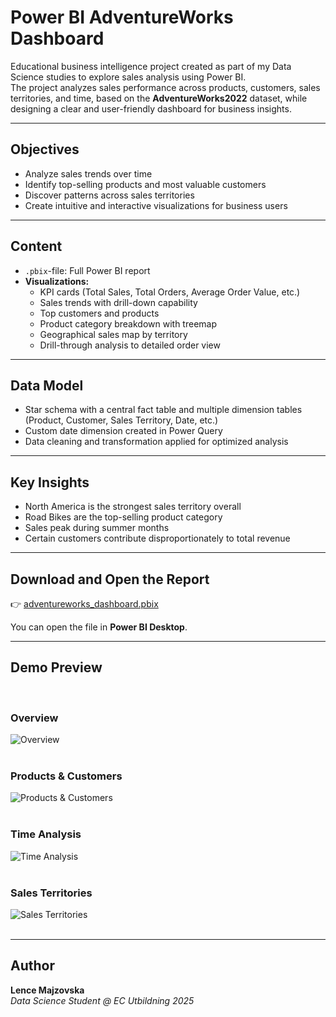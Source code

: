 # Power BI AdventureWorks Dashboard

Educational business intelligence project created as part of my Data Science studies to explore sales analysis using Power BI.  
The project analyzes sales performance across products, customers, sales territories, and time, based on the **AdventureWorks2022** dataset, while designing a clear and user-friendly dashboard for business insights.

---

## Objectives
- Analyze sales trends over time
- Identify top-selling products and most valuable customers
- Discover patterns across sales territories
- Create intuitive and interactive visualizations for business users

---

## Content
- `.pbix`-file: Full Power BI report
- **Visualizations:**
  - KPI cards (Total Sales, Total Orders, Average Order Value, etc.)
  - Sales trends with drill-down capability
  - Top customers and products
  - Product category breakdown with treemap
  - Geographical sales map by territory
  - Drill-through analysis to detailed order view

---

## Data Model
- Star schema with a central fact table and multiple dimension tables (Product, Customer, Sales Territory, Date, etc.)
- Custom date dimension created in Power Query
- Data cleaning and transformation applied for optimized analysis

---

## Key Insights
- North America is the strongest sales territory overall
- Road Bikes are the top-selling product category
- Sales peak during summer months
- Certain customers contribute disproportionately to total revenue

---

## Download and Open the Report

👉 [adventureworks_dashboard.pbix](./power_bi_adventure_works.pbix)  

You can open the file in **Power BI Desktop**.

---

## Demo Preview  
<br>

### Overview  
![Overview](images/1_overview.png)  
<br>

### Products & Customers 
![Products & Customers](images/2_products_customers.png)  
<br>

### Time Analysis  
![Time Analysis](images/3_time_analysis.png)  
<br>

### Sales Territories  
![Sales Territories](images/4_sales_territories.png)  
<br>

---

## Author  

**Lence Majzovska**  
*Data Science Student @ EC Utbildning 2025*  
